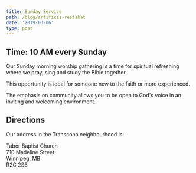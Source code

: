 ```yaml
---
title: Sunday Service
path: /blog/artificis-restabat
date: '2019-03-06'
type: post
---
```

## Time: 10 AM every Sunday

Our Sunday morning worship gathering is a time for spiritual refreshing where we pray, sing and study the Bible together.  

This opportunity is ideal for someone new to the faith or more experienced.  

The emphasis on community allows you to be open to God's voice in an inviting and welcoming environment.

## Directions

Our address in the Transcona neighbourhood is:

Tabor Baptist Church  
710 Madeline Street  
Winnipeg, MB  
R2C 2S6